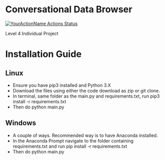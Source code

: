 # Conversational Data Browser

[![YourActionName Actions Status](https://github.com/Euronite/ConversationalBrowser/workflows/unit-test-and-lint/badge.svg)](https://github.com/Euronite/ConversationalBrowser/actions)

Level 4 Individual Project

# Installation Guide

## Linux
* Ensure you have pip3 installed and Python 3.X
* Download the files using either the code download as zip or git clone.
* In terminal, same folder as the main.py and requirements.txt, run pip3 install -r requirements.txt
* Then do python main.py

## Windows
* A couple of ways. Recommended way is to have Anaconda installed.
* In the Anaconda Prompt navigate to the folder containing requirements.txt and run pip install -r requirements.txt
* Then do python main.py
